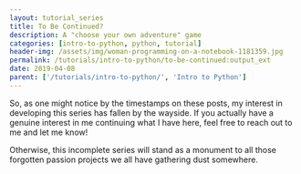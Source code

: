 ```yaml
---
layout: tutorial_series
title: To Be Continued?
description: A "choose your own adventure" game
categories: [intro-to-python, python, tutorial]
header-img: /assets/img/woman-programming-on-a-notebook-1181359.jpg
permalink: /tutorials/intro-to-python/to-be-continued:output_ext
date: 2019-04-08
parent: ['/tutorials/intro-to-python/', 'Intro to Python']
---
```


So, as one might notice by the timestamps on these posts, my interest in developing this series has fallen by the wayside. If you actually have a genuine interest in me continuing what I have here, feel free to reach out to me and let me know!

Otherwise, this incomplete series will stand as a monument to all those forgotten passion projects we all have gathering dust somewhere.
